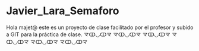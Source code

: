 # Javier_Lara_Semaforo
Hola majet@ este es un proyecto de clase facilitado por el profesor y subido a GIT para la práctica de clase.
龴ↀ◡ↀ龴
龴ↀ◡ↀ龴
龴ↀ◡ↀ龴
龴ↀ◡ↀ龴
龴ↀ◡ↀ龴
龴ↀ◡ↀ龴
